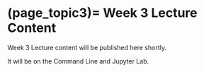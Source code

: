 (page_topic3)=
Week 3 Lecture Content
=======================

Week 3 Lecture content will be published here shortly. 

It will be on the Command Line and Jupyter Lab. 